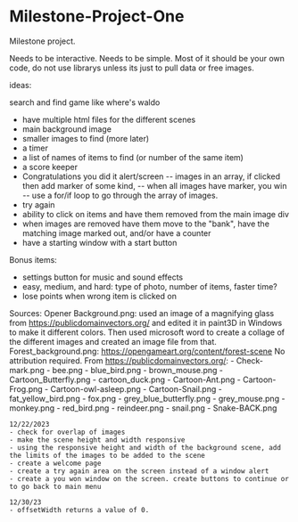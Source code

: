 # Milestone-Project-One

Milestone project. 

Needs to be interactive.
Needs to be simple. 
Most of it should be your own code, do not use librarys unless its just to pull data or free images.

ideas:

search and find game like where's waldo
- have multiple html files for the different scenes
- main background image
- smaller images to find (more later)
- a timer
- a list of names of items to find (or number of the same item)
- a score keeper
- Congratulations you did it alert/screen
    -- images in an array, if clicked then add marker of some kind, 
    -- when all images have marker, you win
    -- use a for/if loop to go through the array of images.
- try again
- ability to click on items and have them removed from the main image div
- when images are removed have them move to the "bank", have the matching image marked out, and/or have a counter
- have a starting window with a start button 


Bonus items:

- settings button for music and sound effects 
- easy, medium, and hard: type of photo, number of items, faster time?
- lose points when wrong item is clicked on


Sources:
Opener Background.png: used an image of a magnifying glass from https://publicdomainvectors.org/ and edited it in paint3D in Windows to make it different colors. Then used microsoft word to create a collage of the different images and created an image file from that.
Forest_background.png: https://opengameart.org/content/forest-scene No attribution required. 
From https://publicdomainvectors.org/:
    - Check-mark.png
    - bee.png
    - blue_bird.png
    - brown_mouse.png
    - Cartoon_Butterfly.png
    - cartoon_duck.png
    - Cartoon-Ant.png
    - Cartoon-Frog.png
    - Cartoon-owl-asleep.png
    - Cartoon-Snail.png
    - fat_yellow_bird.png
    - fox.png
    - grey_blue_butterfly.png
    - grey_mouse.png
    - monkey.png
    - red_bird.png
    - reindeer.png
    - snail.png
    - Snake-BACK.png
    
    
    12/22/2023
    - check for overlap of images
    - make the scene height and width responsive
    - using the responsive height and width of the background scene, add the limits of the images to be added to the scene
    - create a welcome page
    - create a try again area on the screen instead of a window alert
    - create a you won window on the screen. create buttons to continue or to go back to main menu
    
    12/30/23
    - offsetWidth returns a value of 0. 
    
    
    
    
    
    